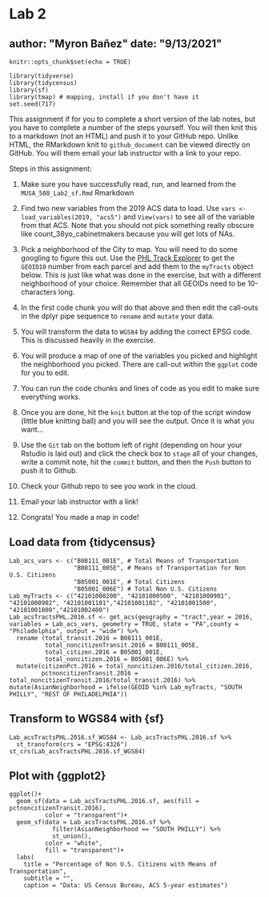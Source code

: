 # Lab 2
author: "Myron Bañez"
date: "9/13/2021"
---

```{r setup, include=FALSE}
knitr::opts_chunk$set(echo = TRUE)
```

```{r setup_package, warning = FALSE, message = FALSE}
library(tidyverse)
library(tidycensus)
library(sf)
library(tmap) # mapping, install if you don't have it
set.seed(717)
```

This assignment if for you to complete a short version of the lab notes, but you have to complete a number of the steps yourself.
You will then knit this to a markdown (not an HTML) and push it to your GitHub repo.
Unlike HTML, the RMarkdown knit to `github_document` can be viewed directly on GitHub.
You will them email your lab instructor with a link to your repo.

Steps in this assignment:

1.  Make sure you have successfully read, run, and learned from the `MUSA_508_Lab2_sf.Rmd` Rmarkdown

2.  Find two new variables from the 2019 ACS data to load.
    Use `vars <- load_variables(2019, "acs5")` and `View(vars)` to see all of the variable from that ACS.
    Note that you should not pick something really obscure like count_38yo_cabinetmakers because you will get lots of NAs.

3.  Pick a neighborhood of the City to map.
    You will need to do some googling to figure this out.
    Use the [PHL Track Explorer](https://data-phl.opendata.arcgis.com/datasets/census-tracts-2010/explore?location=40.002759%2C-75.119097%2C11.91) to get the `GEOID10` number from each parcel and add them to the `myTracts` object below.
    This is just like what was done in the exercise, but with a different neighborhood of your choice.
    Remember that all GEOIDs need to be 10-characters long.

4.  In the first code chunk you will do that above and then edit the call-outs in the dplyr pipe sequence to `rename` and `mutate` your data.

5.  You will transform the data to `WGS84` by adding the correct EPSG code.
    This is discussed heavily in the exercise.

6.  You will produce a map of one of the variables you picked and highlight the neighborhood you picked.
    There are call-out within the `ggplot` code for you to edit.

7.  You can run the code chunks and lines of code as you edit to make sure everything works.

8.  Once you are done, hit the `knit` button at the top of the script window (little blue knitting ball) and you will see the output.
    Once it is what you want...

9.  Use the `Git` tab on the bottom left of right (depending on hour your Rstudio is laid out) and click the check box to `stage` all of your changes, write a commit note, hit the `commit` button, and then the `Push` button to push it to Github.

10. Check your Github repo to see you work in the cloud.

11. Email your lab instructor with a link!

12. Congrats!
    You made a map in code!

## Load data from {tidycensus}

```{r acs_vars, cache = TRUE, message = FALSE, warning = FALSE, results=FALSE}
Lab_acs_vars <- c("B08111_001E", # Total Means of Transportation
                  "B08111_005E", # Means of Transportation for Non U.S. Citizens
                  "B05001_001E", # Total Citizens
                  "B05001_006E") # Total Non U.S. Citizens 
Lab_myTracts <- c("42101000200", "42101000500", "42101000901", "42101000902", "42101001101","42101001102", "42101001500", "42101001800","42101002400")
Lab_acsTractsPHL.2016.sf <- get_acs(geography = "tract",year = 2016, variables = Lab_acs_vars, geometry = TRUE, state = "PA",county = "Philadelphia", output = "wide") %>% 
  rename (total_transit.2016 = B08111_001E,
          total_noncitizenTransit.2016 = B08111_005E,
          total_citizen.2016 = B05001_001E,
          total_noncitizen.2016 = B05001_006E) %>%
  mutate(citizenPct.2016 = total_noncitizen.2016/total_citizen.2016,
         pctnoncitizenTransit.2016 = total_noncitizenTransit.2016/total_transit.2016) %>%
mutate(AsianNeighborhood = ifelse(GEOID %in% Lab_myTracts, "SOUTH PHILLY", "REST OF PHILADELPHIA"))
```

## Transform to WGS84 with {sf}

```{r}
Lab_acsTractsPHL.2016.sf_WGS84 <- Lab_acsTractsPHL.2016.sf %>% 
  st_transform(crs = "EPSG:4326")
st_crs(Lab_acsTractsPHL.2016.sf_WGS84)
```

## Plot with {ggplot2}

```{r ggplot_geom_sf, warning = FALSE, echo = FALSE}
ggplot()+
  geom_sf(data = Lab_acsTractsPHL.2016.sf, aes(fill = pctnoncitizenTransit.2016),
          color = "transparent")+
  geom_sf(data = Lab_acsTractsPHL.2016.sf %>%
            filter(AsianNeighborhood == "SOUTH PHILLY") %>%
            st_union(),
          color = "white",
          fill = "transparent")+
  labs(
    title = "Percentage of Non U.S. Citizens with Means of Transportation",
    subtitle = "",
    caption = "Data: US Census Bureau, ACS 5-year estimates")
